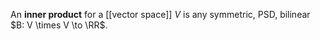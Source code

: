 An **inner product** for a [[vector space]] $V$ is any symmetric, PSD, bilinear  $B: V \times V \to \RR$.